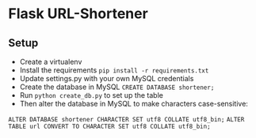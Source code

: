 # Flask URL-Shortener



## Setup
* Create a virtualenv
* Install the requirements ```pip install -r requirements.txt```
* Update settings.py with your own MySQL credentials
* Create the database in MySQL ```CREATE DATABASE shortener;```
* Run ```python create_db.py``` to set up the table
* Then alter the database in MySQL to make characters case-sensitive:

```ALTER DATABASE shortener CHARACTER SET utf8 COLLATE utf8_bin;```
```ALTER TABLE url CONVERT TO CHARACTER SET utf8 COLLATE utf8_bin;```

